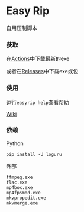 # Easy Rip

自用压制脚本

### 获取

在[Actions](https://github.com/op200/EasyRip/actions)中下载最新的exe

或者在[Releases](https://github.com/op200/EasyRip/releases)中下载exe或包

### 使用

运行`easyrip help`查看帮助

[Wiki](https://github.com/op200/EasyRip/wiki)

### 依赖

Python
```
pip install -U loguru
```

外部
```
ffmpeg.exe
flac.exe
mp4box.exe
mp4fpsmod.exe
mkvpropedit.exe
mkvmerge.exe
```
